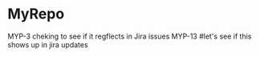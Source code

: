 # MyRepo
MYP-3 cheking to see if it regflects in Jira issues
MYP-13 #let's see if this shows up in jira updates
